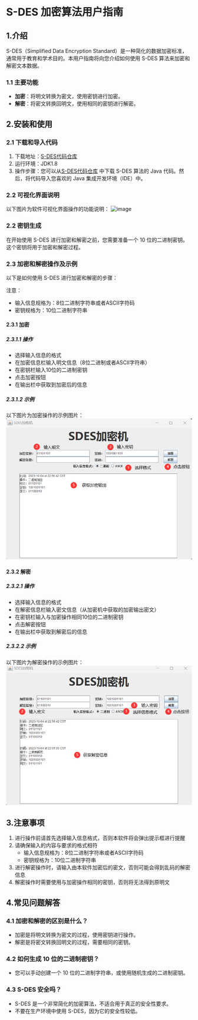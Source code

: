 
# S-DES 加密算法用户指南

## 1.介绍

S-DES（Simplified Data Encryption Standard）是一种简化的数据加密标准，通常用于教育和学术目的。本用户指南将向您介绍如何使用 S-DES 算法来加密和解密文本数据。

### 1.1 主要功能

- **加密**：将明文转换为密文，使用密钥进行加密。
- **解密**：将密文转换回明文，使用相同的密钥进行解密。

## 2.安装和使用

### 2.1 下载和导入代码

1. 下载地址：[S-DES代码仓库](https://github.com/SnowinMyDream/S-DES)
2. 运行环境：JDK1.8
3. 操作步骤：您可以从[S-DES代码仓库](https://github.com/SnowinMyDream/S-DES) 中下载 S-DES 算法的 Java 代码。然后，将代码导入您喜欢的 Java 集成开发环境（IDE）中。

### 2.2 可视化界面说明

以下图片为软件可视化界面操作的功能说明：
![image]()


### 2.2 密钥生成

在开始使用 S-DES 进行加密和解密之前，您需要准备一个 10 位的二进制密钥。这个密钥将用于加密和解密过程。

### 2.3 加密和解密操作及示例

以下是如何使用 S-DES 进行加密和解密的步骤：

注意：
- 输入信息规格为：8位二进制字符串或者ASCII字符码
- 密钥规格为：10位二进制字符串

#### 2.3.1 加密

##### 2.3.1.1 操作
- 选择输入信息的格式
- 在加密信息栏输入明文信息（8位二进制或者ASCII字符串）
- 在密钥栏输入10位的二进制密钥
- 点击加密按钮
- 在输出栏中获取到加密后的信息

##### 2.3.1.2 示例

以下图片为加密操作的示例图片：
![image](https://github.com/SnowinMyDream/S-DES/blob/main/images/SDES%E5%8A%A0%E5%AF%86%E6%9C%BA%E5%8A%A0%E5%AF%86%E6%93%8D%E4%BD%9C%E7%A4%BA%E4%BE%8B%E5%9B%BE%E7%89%87.png)

#### 2.3.2 解密

##### 2.3.2.1 操作
- 选择输入信息的格式
- 在解密信息栏输入密文信息（从加密机中获取的加密输出密文）
- 在密钥栏输入与加密操作相同10位的二进制密钥
- 点击解密按钮
- 在输出栏中获取到解密后的信息

##### 2.3.2.2 示例

以下图片为解密操作的示例图片：
![image](https://github.com/SnowinMyDream/S-DES/blob/main/images/SDES%E5%8A%A0%E5%AF%86%E6%9C%BA%E8%A7%A3%E5%AF%86%E6%93%8D%E4%BD%9C%E7%A4%BA%E4%BE%8B%E5%9B%BE%E7%89%87.png)

## 3.注意事项

1. 进行操作前请首先选择输入信息格式，否则本软件将会弹出提示框进行提醒
2. 请确保输入的内容与要求的格式相符
	- 输入信息规格为：8位二进制字符串或者ASCII字符码
	- 密钥规格为：10位二进制字符串
3. 进行解密操作时，请输入由本软件加密后的密文，否则可能会得到乱码的解密信息
4. 解密操作时需要使用与加密操作相同的密钥，否则将无法得到原明文

## 4.常见问题解答

### 4.1 加密和解密的区别是什么？

- 加密是将明文转换为密文的过程，使用密钥进行操作。
- 解密是将密文转换回明文的过程，需要相同的密钥。

### 4.2 如何生成 10 位的二进制密钥？

- 您可以手动创建一个 10 位的二进制字符串，或使用随机生成的二进制密钥。

### 4.3 S-DES 安全吗？

- S-DES 是一个非常简化的加密算法，不适合用于真正的安全性要求。
- 不要在生产环境中使用 S-DES，因为它的安全性较低。

